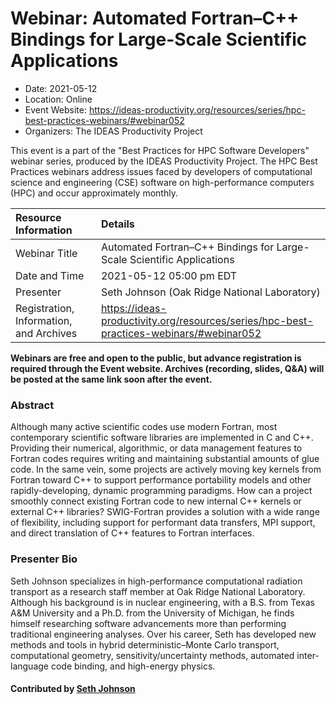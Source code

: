 # Webinar: Automated Fortran–C++ Bindings for Large-Scale Scientific Applications

- Date: 2021-05-12
- Location: Online
- Event Website: https://ideas-productivity.org/resources/series/hpc-best-practices-webinars/#webinar052
- Organizers: The IDEAS Productivity Project
			   
This event is a part of the "Best Practices for HPC Software
Developers" webinar series, produced by the IDEAS Productivity
Project. The HPC Best Practices webinars address issues faced by
developers of computational science and engineering (CSE) software on
high-performance computers (HPC) and occur approximately monthly.

Resource Information | Details
:--- | :---			   
Webinar Title | Automated Fortran–C++ Bindings for Large-Scale Scientific Applications
Date and Time | 2021-05-12 05:00 pm EDT
Presenter | Seth Johnson (Oak Ridge National Laboratory)
Registration, Information, and Archives | 	<https://ideas-productivity.org/resources/series/hpc-best-practices-webinars/#webinar052>	   

**Webinars are free and open to the public, but advance registration is required through the Event website. Archives (recording, slides, Q&A) will be posted at the same link soon after the event.**

### Abstract
<p>Although many active scientific codes use modern Fortran, most contemporary scientific software libraries are implemented in C and C++. Providing their numerical, algorithmic, or data management features to Fortran codes requires writing and maintaining substantial amounts of glue code. In the same vein, some projects are actively moving key kernels from Fortran toward C++ to support performance portability models and other rapidly-developing, dynamic programming paradigms. How can a project smoothly connect existing Fortran code to new internal C++ kernels or external C++ libraries? SWIG-Fortran provides a solution with a wide range of flexibility, including support for performant data transfers, MPI support, and direct translation of C++ features to Fortran interfaces.</p>



### Presenter Bio
<p>Seth Johnson specializes in high-performance computational radiation transport as a research staff member at Oak Ridge National Laboratory. Although his background is in nuclear engineering, with a B.S. from Texas A&amp;M University and a Ph.D. from the University of Michigan, he finds himself researching software advancements more than performing traditional engineering analyses. Over his career, Seth has developed new methods and tools in hybrid deterministic–Monte Carlo transport, computational geometry, sensitivity/uncertainty methods, automated inter-language code binding, and high-energy physics.</p>

    

#### Contributed by [Seth Johnson](https://github.com/sethrj "Seth Johnson GitHub profile")

<!---
Publish: yes
Categories: skills
Topics: online learning
Level: 2
Prerequisites: default
Aggregate: none
--->
